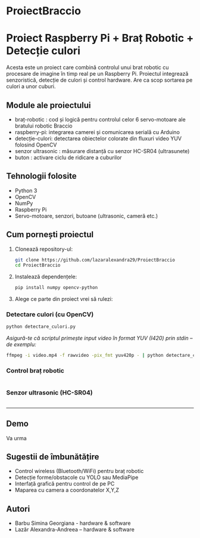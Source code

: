 # ProiectBraccio

# Proiect Raspberry Pi + Braț Robotic + Detecție culori

Acesta este un proiect care combină controlul unui brat robotic cu procesare de imagine în timp real pe un Raspberry Pi. Proiectul integrează senzoristică, detecție de culori și control hardware. Are ca scop sortarea pe culori a unor cuburi.

## Module ale proiectului

- braț-robotic : cod și logică pentru controlul celor 6 servo-motoare ale bratului robotic Braccio
- raspberry-pi: integrarea camerei și comunicarea serială cu Arduino
- detecție-culori: detectarea obiectelor colorate din fluxuri video YUV folosind OpenCV
- senzor ultrasonic : măsurare distanță cu senzor HC-SR04 (ultrasunete)
- buton : activare ciclu de ridicare a cuburilor

## Tehnologii folosite

- Python 3
- OpenCV
- NumPy
- Raspberry Pi
- Servo-motoare, senzori, butoane (ultrasonic, cameră etc.)

## Cum pornești proiectul

1. Clonează repository-ul:
   ```bash
   git clone https://github.com/lazaralexandra29/ProiectBraccio
   cd ProiectBraccio
   ```

2. Instalează dependențele:
   ```bash
   pip install numpy opencv-python
   ```

3. Alege ce parte din proiect vrei să rulezi:

### Detectare culori (cu OpenCV)
   ```bash
   python detectare_culori.py
   ```
   *Asigură-te că scriptul primește input video în format YUV (I420) prin stdin – de exemplu:*
   ```bash
   ffmpeg -i video.mp4 -f rawvideo -pix_fmt yuv420p - | python detectare_culori.py
   ```

### Control braț robotic
   ```bash
   
   ```

### Senzor ultrasonic (HC-SR04)
   ```bash
   
   ```

---

## Demo

Va urma

## Sugestii de îmbunătățire

- Control wireless (Bluetooth/WiFi) pentru braț robotic
- Detecție forme/obstacole cu YOLO sau MediaPipe
- Interfață grafică pentru control de pe PC
- Maparea cu camera a coordonatelor X,Y,Z

## Autori

- Barbu Simina Georgiana - hardware & software
- Lazăr Alexandra-Andreea – hardware & software



